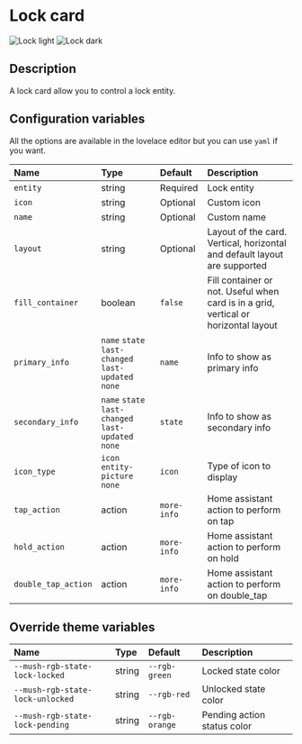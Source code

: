 # Lock card

![Lock light](../images/lock-light.png)
![Lock dark](../images/lock-dark.png)

## Description

A lock card allow you to control a lock entity.

## Configuration variables

All the options are available in the lovelace editor but you can use `yaml` if you want.

| Name                | Type                                                | Default     | Description                                                                         |
| :------------------ | :-------------------------------------------------- | :---------- | :---------------------------------------------------------------------------------- |
| `entity`            | string                                              | Required    | Lock entity                                                                         |
| `icon`              | string                                              | Optional    | Custom icon                                                                         |
| `name`              | string                                              | Optional    | Custom name                                                                         |
| `layout`            | string                                              | Optional    | Layout of the card. Vertical, horizontal and default layout are supported           |
| `fill_container`    | boolean                                             | `false`     | Fill container or not. Useful when card is in a grid, vertical or horizontal layout |
| `primary_info`      | `name` `state` `last-changed` `last-updated` `none` | `name`      | Info to show as primary info                                                        |
| `secondary_info`    | `name` `state` `last-changed` `last-updated` `none` | `state`     | Info to show as secondary info                                                      |
| `icon_type`         | `icon` `entity-picture` `none`                      | `icon`      | Type of icon to display                                                             |
| `tap_action`        | action                                              | `more-info` | Home assistant action to perform on tap                                             |
| `hold_action`       | action                                              | `more-info` | Home assistant action to perform on hold                                            |
| `double_tap_action` | action                                              | `more-info` | Home assistant action to perform on double_tap                                      |

## Override theme variables

| Name                             | Type   | Default        | Description                 |
| :------------------------------- | :----- | :------------- | :-------------------------- |
| `--mush-rgb-state-lock-locked`   | string | `--rgb-green`  | Locked state color          |
| `--mush-rgb-state-lock-unlocked` | string | `--rgb-red`    | Unlocked state color        |
| `--mush-rgb-state-lock-pending`  | string | `--rgb-orange` | Pending action status color |
